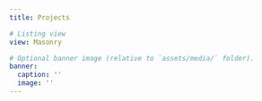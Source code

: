 ```yaml
---
title: Projects

# Listing view
view: Masonry

# Optional banner image (relative to `assets/media/` folder).
banner:
  caption: ''
  image: ''
---
```

